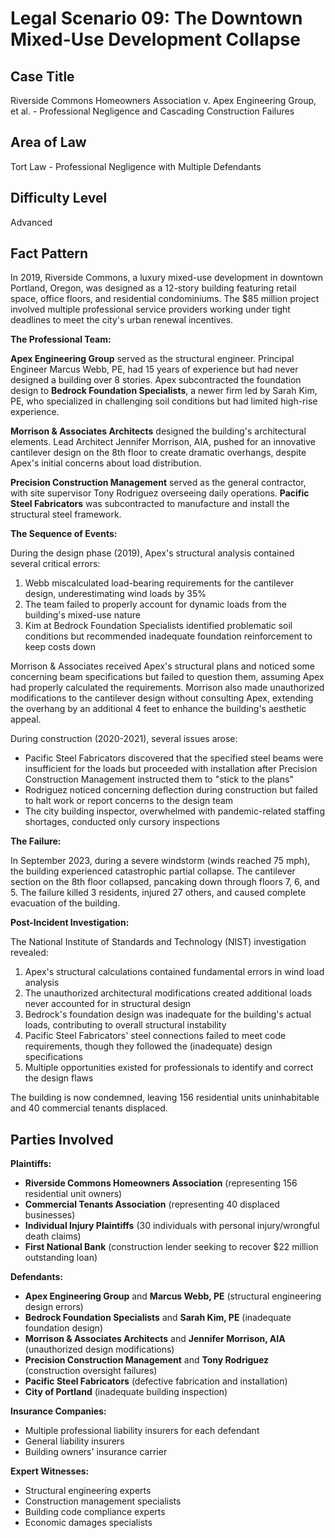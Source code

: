 # Legal Scenario 09: The Downtown Mixed-Use Development Collapse

## Case Title
Riverside Commons Homeowners Association v. Apex Engineering Group, et al. - Professional Negligence and Cascading Construction Failures

## Area of Law
Tort Law - Professional Negligence with Multiple Defendants

## Difficulty Level
Advanced

## Fact Pattern

In 2019, Riverside Commons, a luxury mixed-use development in downtown Portland, Oregon, was designed as a 12-story building featuring retail space, office floors, and residential condominiums. The $85 million project involved multiple professional service providers working under tight deadlines to meet the city's urban renewal incentives.

**The Professional Team:**

**Apex Engineering Group** served as the structural engineer. Principal Engineer Marcus Webb, PE, had 15 years of experience but had never designed a building over 8 stories. Apex subcontracted the foundation design to **Bedrock Foundation Specialists**, a newer firm led by Sarah Kim, PE, who specialized in challenging soil conditions but had limited high-rise experience.

**Morrison & Associates Architects** designed the building's architectural elements. Lead Architect Jennifer Morrison, AIA, pushed for an innovative cantilever design on the 8th floor to create dramatic overhangs, despite Apex's initial concerns about load distribution.

**Precision Construction Management** served as the general contractor, with site supervisor Tony Rodriguez overseeing daily operations. **Pacific Steel Fabricators** was subcontracted to manufacture and install the structural steel framework.

**The Sequence of Events:**

During the design phase (2019), Apex's structural analysis contained several critical errors:
1. Webb miscalculated load-bearing requirements for the cantilever design, underestimating wind loads by 35%
2. The team failed to properly account for dynamic loads from the building's mixed-use nature
3. Kim at Bedrock Foundation Specialists identified problematic soil conditions but recommended inadequate foundation reinforcement to keep costs down

Morrison & Associates received Apex's structural plans and noticed some concerning beam specifications but failed to question them, assuming Apex had properly calculated the requirements. Morrison also made unauthorized modifications to the cantilever design without consulting Apex, extending the overhang by an additional 4 feet to enhance the building's aesthetic appeal.

During construction (2020-2021), several issues arose:
- Pacific Steel Fabricators discovered that the specified steel beams were insufficient for the loads but proceeded with installation after Precision Construction Management instructed them to "stick to the plans"
- Rodriguez noticed concerning deflection during construction but failed to halt work or report concerns to the design team
- The city building inspector, overwhelmed with pandemic-related staffing shortages, conducted only cursory inspections

**The Failure:**

In September 2023, during a severe windstorm (winds reached 75 mph), the building experienced catastrophic partial collapse. The cantilever section on the 8th floor collapsed, pancaking down through floors 7, 6, and 5. The failure killed 3 residents, injured 27 others, and caused complete evacuation of the building.

**Post-Incident Investigation:**

The National Institute of Standards and Technology (NIST) investigation revealed:
1. Apex's structural calculations contained fundamental errors in wind load analysis
2. The unauthorized architectural modifications created additional loads never accounted for in structural design
3. Bedrock's foundation design was inadequate for the building's actual loads, contributing to overall structural instability
4. Pacific Steel Fabricators' steel connections failed to meet code requirements, though they followed the (inadequate) design specifications
5. Multiple opportunities existed for professionals to identify and correct the design flaws

The building is now condemned, leaving 156 residential units uninhabitable and 40 commercial tenants displaced.

## Parties Involved

**Plaintiffs:**
- **Riverside Commons Homeowners Association** (representing 156 residential unit owners)
- **Commercial Tenants Association** (representing 40 displaced businesses)
- **Individual Injury Plaintiffs** (30 individuals with personal injury/wrongful death claims)
- **First National Bank** (construction lender seeking to recover $22 million outstanding loan)

**Defendants:**
- **Apex Engineering Group** and **Marcus Webb, PE** (structural engineering design errors)
- **Bedrock Foundation Specialists** and **Sarah Kim, PE** (inadequate foundation design)  
- **Morrison & Associates Architects** and **Jennifer Morrison, AIA** (unauthorized design modifications)
- **Precision Construction Management** and **Tony Rodriguez** (construction oversight failures)
- **Pacific Steel Fabricators** (defective fabrication and installation)
- **City of Portland** (inadequate building inspection)

**Insurance Companies:**
- Multiple professional liability insurers for each defendant
- General liability insurers
- Building owners' insurance carrier

**Expert Witnesses:**
- Structural engineering experts
- Construction management specialists  
- Building code compliance experts
- Economic damages specialists


